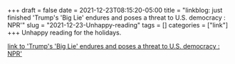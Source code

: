+++draft = falsedate = 2021-12-23T08:15:20-05:00title = "linkblog: just finished 'Trump's 'Big Lie' endures and poses a threat to U.S. democracy : NPR'"slug = "2021-12-23-Unhappy-reading"tags = []categories = ["link"]+++Unhappy reading for the holidays. [link to 'Trump's 'Big Lie' endures and poses a threat to U.S. democracy : NPR'](https://www.npr.org/2021/12/23/1065277246/trump-big-lie-jan-6-election)